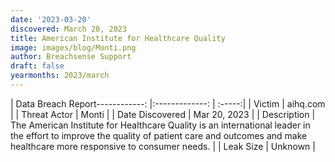 ```yaml
---
date: '2023-03-20'
discovered: March 20, 2023
title: American Institute for Healthcare Quality
image: images/blog/Monti.png
author: Breachsense Support
draft: false
yearmonths: 2023/march
---
```


| Data Breach Report------------:     |:-------------:    | :-----:|
| Victim      | aihq.com      | 
| Threat Actor      | Monti      | 
| Date Discovered      | Mar 20, 2023      | 
| Description      | The American Institute for Healthcare Quality is an international leader in the effort to improve the quality of patient care and outcomes and make healthcare more responsive to consumer needs.      | 
| Leak Size      | Unknown      | 

